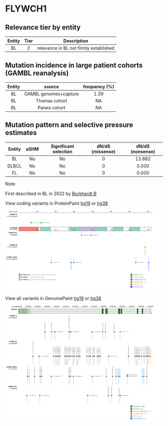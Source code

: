 # FLYWCH1

## Relevance tier by entity

|Entity|Tier|Description                           |
|:------:|:----:|--------------------------------------|
|BL    |2   |relevance in BL not firmly established|

## Mutation incidence in large patient cohorts (GAMBL reanalysis)

|Entity|source               |frequency (%)|
|:------:|:---------------------:|:-------------:|
|BL    |GAMBL genomes+capture|1.39         |
|BL    |Thomas cohort        |  NA         |
|BL    |Panea cohort         |  NA         |

## Mutation pattern and selective pressure estimates

|Entity|aSHM|Significant selection|dN/dS (missense)|dN/dS (nonsense)|
|:------:|:----:|:---------------------:|:----------------:|:----------------:|
|BL    |No  |No                   |0               |13.882          |
|DLBCL |No  |No                   |0               | 0.000          |
|FL    |No  |No                   |0               | 0.000          |


> [!NOTE]
> First described in BL in 2022 by [Burkhardt B](https://pubmed.ncbi.nlm.nih.gov/35794096)


View coding variants in ProteinPaint [hg19](https://morinlab.github.io/LLMPP/GAMBL/FLYWCH1_protein.html)  or [hg38](https://morinlab.github.io/LLMPP/GAMBL/FLYWCH1_protein_hg38.html)

![image](images/proteinpaint/FLYWCH1_NM_032296.svg)

View all variants in GenomePaint [hg19](https://morinlab.github.io/LLMPP/GAMBL/FLYWCH1.html)  or [hg38](https://morinlab.github.io/LLMPP/GAMBL/FLYWCH1_hg38.html)

![image](images/proteinpaint/FLYWCH1.svg)
